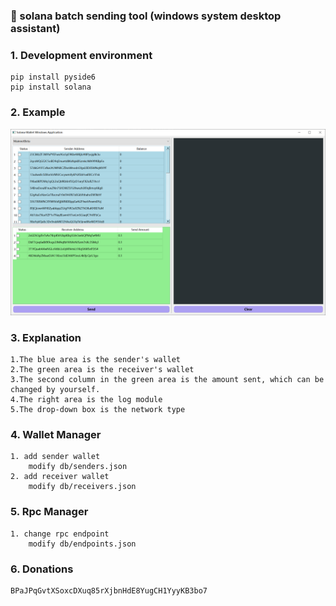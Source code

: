 ### 🚀  solana batch sending tool  (windows system desktop assistant)



### 1. Development environment

```
pip install pyside6
pip install solana
```

### 2. Example

![main](pic\main.PNG)

### 3. Explanation

```
1.The blue area is the sender's wallet 
2.The green area is the receiver's wallet
3.The second column in the green area is the amount sent, which can be changed by yourself.
4.The right area is the log module
5.The drop-down box is the network type
```

### 4. Wallet Manager

```
1. add sender wallet
	modify db/senders.json
2. add receiver wallet
	modify db/receivers.json
```

### 5. Rpc Manager

```
1. change rpc endpoint
	modify db/endpoints.json
```

### 6. Donations

```
BPaJPqGvtXSoxcDXuq85rXjbnHdE8YugCH1YyyKB3bo7
```

